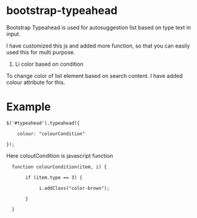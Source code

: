 # bootstrap-typeahead
Bootstrap Typeahead is used for autosuggestion list based on type text in input. 

I have customized this js and added more function, so that you can easily used this for multi purpose.

1. Li color based on condition

To change color of list element based on search content. I have added colour attribute for this. 

# Example
    $('#typeahead').typeahead({

        colour: "colourCondition"

    });

Here coloutCondition is javascript function

      function colourCondition(item, i) {

           if (item.type == 3) {

                i.addClass("color-brown");
    
           }
   
      }
